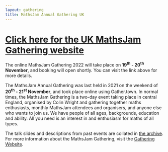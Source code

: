 ```yaml
---
layout: gathering
title: MathsJam Annual Gathering UK
---
```


# [Click here for the UK MathsJam Gathering website](https://www.solipsys.co.uk/cgi-bin/MJ_Wiki.py)

The online MathsJam Gathering 2022 will take place on **19<sup>th</sup> - 20<sup>th</sup> November**, and booking will open shortly. You can visit the link above for more details.

The MathsJam Annual Gathering was last held in 2021 on the weekend of **20<sup>th</sup> - 21<sup>st</sup> November**, and took place online using Gather.town. In normal times, the MathsJam Gathering is a two-day event taking place in central England, organised by Colin Wright and gathering together maths enthusiasts, monthly MathsJam attendees and organisers, and anyone else who wants to join us. We have people of all ages, backgrounds, education and ability. All you need is an interest in and enthusiasm for maths of all types.

The talk slides and descriptions from past events are collated in [the archive](archive). For more information about the MathsJam Gathering, visit the [Gathering Website](https://www.solipsys.co.uk/cgi-bin/MJ_Wiki.py).
